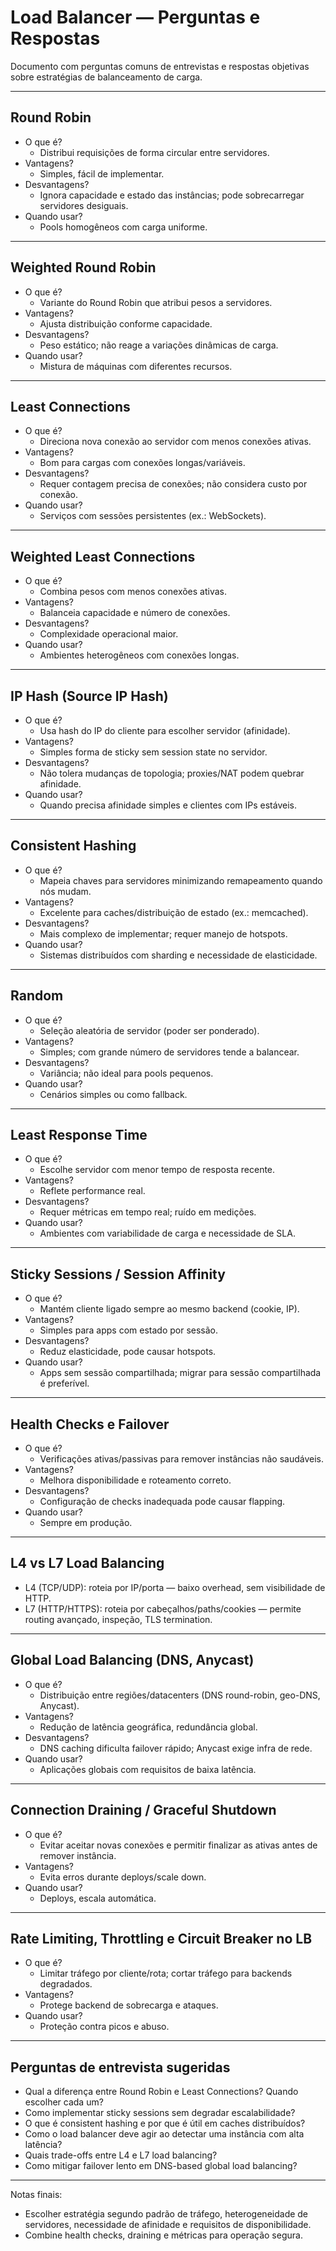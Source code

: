 # Load Balancer — Perguntas e Respostas

Documento com perguntas comuns de entrevistas e respostas objetivas sobre estratégias de balanceamento de carga.

---

## Round Robin
- O que é?
  - Distribui requisições de forma circular entre servidores.
- Vantagens?
  - Simples, fácil de implementar.
- Desvantagens?
  - Ignora capacidade e estado das instâncias; pode sobrecarregar servidores desiguais.
- Quando usar?
  - Pools homogêneos com carga uniforme.

---

## Weighted Round Robin
- O que é?
  - Variante do Round Robin que atribui pesos a servidores.
- Vantagens?
  - Ajusta distribuição conforme capacidade.
- Desvantagens?
  - Peso estático; não reage a variações dinâmicas de carga.
- Quando usar?
  - Mistura de máquinas com diferentes recursos.

---

## Least Connections
- O que é?
  - Direciona nova conexão ao servidor com menos conexões ativas.
- Vantagens?
  - Bom para cargas com conexões longas/variáveis.
- Desvantagens?
  - Requer contagem precisa de conexões; não considera custo por conexão.
- Quando usar?
  - Serviços com sessões persistentes (ex.: WebSockets).

---

## Weighted Least Connections
- O que é?
  - Combina pesos com menos conexões ativas.
- Vantagens?
  - Balanceia capacidade e número de conexões.
- Desvantagens?
  - Complexidade operacional maior.
- Quando usar?
  - Ambientes heterogêneos com conexões longas.

---

## IP Hash (Source IP Hash)
- O que é?
  - Usa hash do IP do cliente para escolher servidor (afinidade).
- Vantagens?
  - Simples forma de sticky sem session state no servidor.
- Desvantagens?
  - Não tolera mudanças de topologia; proxies/NAT podem quebrar afinidade.
- Quando usar?
  - Quando precisa afinidade simples e clientes com IPs estáveis.

---

## Consistent Hashing
- O que é?
  - Mapeia chaves para servidores minimizando remapeamento quando nós mudam.
- Vantagens?
  - Excelente para caches/distribuição de estado (ex.: memcached).
- Desvantagens?
  - Mais complexo de implementar; requer manejo de hotspots.
- Quando usar?
  - Sistemas distribuídos com sharding e necessidade de elasticidade.

---

## Random
- O que é?
  - Seleção aleatória de servidor (poder ser ponderado).
- Vantagens?
  - Simples; com grande número de servidores tende a balancear.
- Desvantagens?
  - Variância; não ideal para pools pequenos.
- Quando usar?
  - Cenários simples ou como fallback.

---

## Least Response Time
- O que é?
  - Escolhe servidor com menor tempo de resposta recente.
- Vantagens?
  - Reflete performance real.
- Desvantagens?
  - Requer métricas em tempo real; ruído em medições.
- Quando usar?
  - Ambientes com variabilidade de carga e necessidade de SLA.

---

## Sticky Sessions / Session Affinity
- O que é?
  - Mantém cliente ligado sempre ao mesmo backend (cookie, IP).
- Vantagens?
  - Simples para apps com estado por sessão.
- Desvantagens?
  - Reduz elasticidade, pode causar hotspots.
- Quando usar?
  - Apps sem sessão compartilhada; migrar para sessão compartilhada é preferível.

---

## Health Checks e Failover
- O que é?
  - Verificações ativas/passivas para remover instâncias não saudáveis.
- Vantagens?
  - Melhora disponibilidade e roteamento correto.
- Desvantagens?
  - Configuração de checks inadequada pode causar flapping.
- Quando usar?
  - Sempre em produção.

---

## L4 vs L7 Load Balancing
- L4 (TCP/UDP): roteia por IP/porta — baixo overhead, sem visibilidade de HTTP.
- L7 (HTTP/HTTPS): roteia por cabeçalhos/paths/cookies — permite routing avançado, inspeção, TLS termination.

---

## Global Load Balancing (DNS, Anycast)
- O que é?
  - Distribuição entre regiões/datacenters (DNS round-robin, geo-DNS, Anycast).
- Vantagens?
  - Redução de latência geográfica, redundância global.
- Desvantagens?
  - DNS caching dificulta failover rápido; Anycast exige infra de rede.
- Quando usar?
  - Aplicações globais com requisitos de baixa latência.

---

## Connection Draining / Graceful Shutdown
- O que é?
  - Evitar aceitar novas conexões e permitir finalizar as ativas antes de remover instância.
- Vantagens?
  - Evita erros durante deploys/scale down.
- Quando usar?
  - Deploys, escala automática.

---

## Rate Limiting, Throttling e Circuit Breaker no LB
- O que é?
  - Limitar tráfego por cliente/rota; cortar tráfego para backends degradados.
- Vantagens?
  - Protege backend de sobrecarga e ataques.
- Quando usar?
  - Proteção contra picos e abuso.

---

## Perguntas de entrevista sugeridas
- Qual a diferença entre Round Robin e Least Connections? Quando escolher cada um?
- Como implementar sticky sessions sem degradar escalabilidade?
- O que é consistent hashing e por que é útil em caches distribuídos?
- Como o load balancer deve agir ao detectar uma instância com alta latência?
- Quais trade-offs entre L4 e L7 load balancing?
- Como mitigar failover lento em DNS-based global load balancing?

--- 

Notas finais:
- Escolher estratégia segundo padrão de tráfego, heterogeneidade de servidores, necessidade de afinidade e requisitos de disponibilidade.
- Combine health checks, draining e métricas para operação segura.